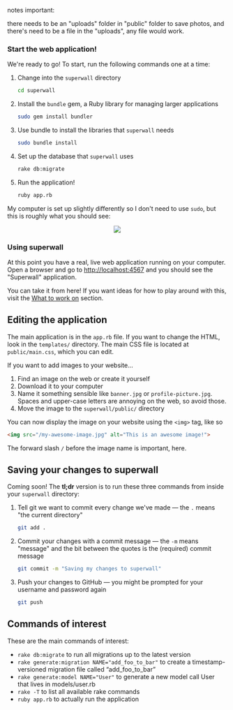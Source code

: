 notes important:

there needs to be an "uploads" folder in "public" folder to save photos, and there's need to be a file in the "uploads", any file would work.



### Start the web application!

We're ready to go!  To start, run the following commands one at a time:

1.  Change into the `superwall` directory

    ```bash
    cd superwall 
    ```
1.  Install the `bundle` gem, a Ruby library for managing larger applications

    ```bash
    sudo gem install bundler
    ```
1.  Use bundle to install the libraries that `superwall` needs

    ```bash
    sudo bundle install
    ```
1.  Set up the database that `superwall` uses

    ```bash
    rake db:migrate
    ```
1.  Run the application!

    ```bash
    ruby app.rb
    ```

My computer is set up slightly differently so I don't need to use `sudo`, but this is roughly what you should see:

<p style="text-align: center;">
  <img src="http://f.cl.ly/items/1n070D1X1y1z3O1V1o2A/Screen%20Shot%202014-03-03%20at%202.53.04%20PM.png">
</p>

### Using superwall

At this point you have a real, live web application running on your computer.  Open a browser and go to [http://localhost:4567](http://localhost:4567) and you should see the "Superwall" application.

You can take it from here!  If you want ideas for how to play around with this, visit the [What to work on](http://localhost:4567/todo) section.

## Editing the application

The main application is in the `app.rb` file.  If you want to change the HTML, look in the `templates/` directory.  The main CSS file is located at `public/main.css`, which you can edit.

If you want to add images to your website...

1. Find an image on the web or create it yourself
1. Download it to your computer
1. Name it something sensible like `banner.jpg` or `profile-picture.jpg`.  Spaces and upper-case letters are annoying on the web, so avoid those.
1. Move the image to the `superwall/public/` directory

You can now display the image on your website using the `<img>` tag, like so

```html
<img src="/my-awesome-image.jpg" alt="This is an awesome image!">
```

The forward slash `/` before the image name is important, here.

## Saving your changes to superwall

Coming soon!  The **tl;dr** version is to run these three commands from inside your `superwall` directory:

1. Tell git we want to commit every change we've made — the `.` means "the current directory"

   ```bash
   git add .
   ```
1. Commit your changes with a commit message — the `-m` means "message" and the bit between the quotes is the (required) commit message

   ```bash
   git commit -m "Saving my changes to superwall"
   ```
1. Push your changes to GitHub — you might be prompted for your username and password again

   ```bash
   git push
   ```

## Commands of interest

These are the main commands of interest:

* `rake db:migrate` to run all migrations up to the latest version
* `rake generate:migration NAME="add_foo_to_bar"` to create a timestamp-versioned migration file called “add_foo_to_bar”
* `rake generate:model NAME="User"` to generate a new model call User that lives in models/user.rb
* `rake -T` to list all available rake commands
* `ruby app.rb` to actually run the application

